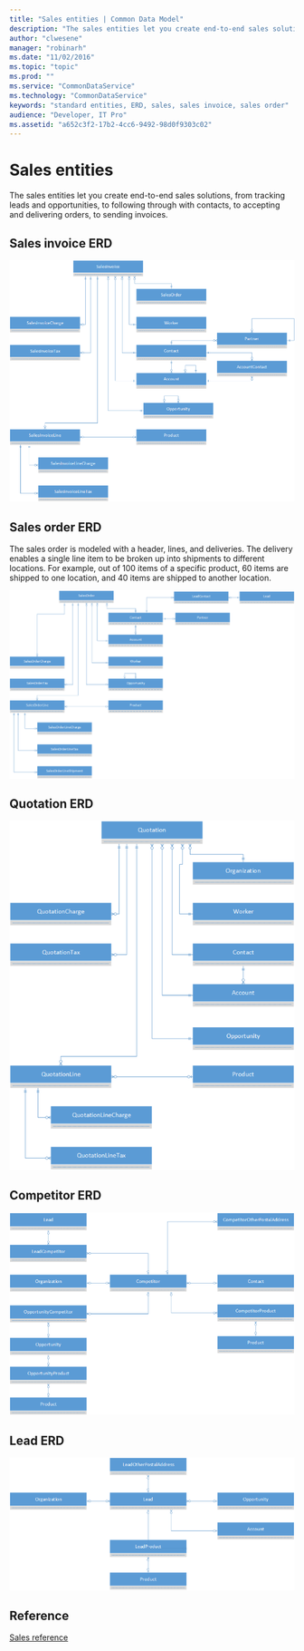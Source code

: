 ```yaml
---
title: "Sales entities | Common Data Model"
description: "The sales entities let you create end-to-end sales solutions."
author: "clwesene"
manager: "robinarh"
ms.date: "11/02/2016"
ms.topic: "topic"
ms.prod: ""
ms.service: "CommonDataService"
ms.technology: "CommonDataService"
keywords: "standard entities, ERD, sales, sales invoice, sales order"
audience: "Developer, IT Pro"
ms.assetid: "a652c3f2-17b2-4cc6-9492-98d0f9303c02"
---
```


# Sales entities

The sales entities let you create end-to-end sales solutions, from tracking leads and opportunities, to following through with contacts, to accepting and delivering orders, to sending invoices.

## Sales invoice ERD

![Sales Invoice ERD](media/sales-invoice.png "Sales invoice ERD")

## Sales order ERD

The sales order is modeled with a header, lines, and deliveries. The delivery enables a single line item to be broken up into shipments to different locations. For example, out of 100 items of a specific product, 60 items are shipped to one location, and 40 items are shipped to another location.

![Sales order ERD](media/sales-order.png "Sales order ERD")

## Quotation ERD

![Quotation](media/quotation.png)

## Competitor ERD

![Competitor](media/competitor.png)

## Lead ERD

![Lead](media/lead.png)


## Reference

[Sales reference](entity-tables/sales.md "Sales reference")
